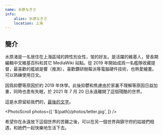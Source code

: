 ```yaml
---
name: 水原なぎさ
info:
    alias: 水原なぎさ
    location: 上海
---
```


## 簡介

水原渚是一名居住在上海區域的跨性別女性，蛍的好友。是活躍的維基人，曾長期編輯中文維基百科和其它 MediaWiki 站點。從 2019 年開始成爲一名艦隊收藏提督，最喜歡的艦娘是響（推測）。喜歡鑽研樹莓派等電腦硬件技術，也熱愛繪畫。可以熟練使用日文。

因爲抑鬱等原因於約 2019 年休學。此後抑鬱和焦慮由於家裏不理解等原因日益加重，同時也患有失眠，於 2021 年 7 月 20 日永遠離開了這個殘酷的世界。

這是水原留給我們的，[最後的文字](https://pbs.twimg.com/media/E6odBBBVIAAM-Zt?format=jpg&name=4096x4096)。

<PhotoScroll photos={[
    '${path}/photos/letter.jpg',
]} />

希望你在永遠放下這個世界的苦難之後，可以在另一個世界與鎮守府的姑娘們相遇，和她們一起快樂地生活下去。
